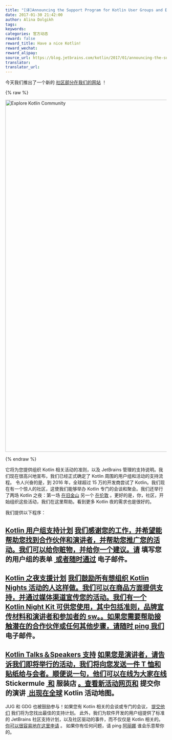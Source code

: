 ```yaml
---
title: "[译]Announcing the Support Program for Kotlin User Groups and Events"
date: 2017-01-30 21:42:00
author: Alina Dolgikh
tags:
keywords:
categories: 官方动态
reward: false
reward_title: Have a nice Kotlin!
reward_wechat:
reward_alipay:
source_url: https://blog.jetbrains.com/kotlin/2017/01/announcing-the-support-program-for-kotlin-user-groups-and-events/
translator:
translator_url:
---
```


今天我们推出了一个新的 [社区部分在我们的网站](https://kotlinlang.org/community/) ！

{% raw %}
<p><img alt="Explore Kotlin Community" class="alignnone size-full wp-image-4547" height="1100" src="https://d3nmt5vlzunoa1.cloudfront.net/kotlin/files/2017/01/Screen-Shot-2017-01-26-at-17.37.05.png" width="1992"/></p>
{% endraw %}

它将为您提供组织 Kotlin 相关活动的准则，以及 JetBrains 管理的支持说明。我们现在很高兴地宣布，我们已经正式确定了 Kotlin 周围的用户组和活动的支持流程。
令人兴奋的是，到 2016 年，全球超过 15 万的开发商尝试了 Kotlin。我们现在有一个惊人的社区，这使我们能够举办 Kotlin 专门的会谈和聚会。我们还举行了两场 Kotlin 之夜：第一场 [在旧金山](https://blog.jetbrains.com/kotlin/2016/06/kotlin-night-recordings/) 另一个 [在伦敦](https://blog.jetbrains.com/kotlin/2016/09/kotlin-night-in-london/) 。更好的是，你，社区，开始组织这些活动，我们在这里帮助。看到更多 Kotlin 夜的需求也是很好的。
<span id =“more-4539”> </span> <br/>

我们提供以下程序：
## [Kotlin 用户组支持计划](https://kotlinlang.org/community/user-groups.html) [我们感谢您的工作，并希望能帮助您找到合作伙伴和演讲者，并帮助您推广您的活动。我们可以给你赃物，并给你一个建议。请](https://docs.google.com/forms/d/e/1FAIpQLSdkLbD_SPbXZDVW2nQPgUiLCW4HOSXysOVK1jPLcShPfyhkNA/viewform) 填写您的用户组的表单 [ 或者随时通过](mailto:alina@jetbrains.com) 电子邮件。
## [Kotlin 之夜支援计划](https://kotlinlang.org/community/kotlin-nights.html) [我们鼓励所有想组织 Kotlin Nights 活动的人这样做。我们可以在商品方面提供支持，并通过媒体渠道宣传您的活动。我们有一个 Kotlin Night Kit 可供您使用，其中包括准则，品牌宣传材料和演讲者和参加者的 sw。。如果您需要帮助接触潜在的合作伙伴或任何其他步骤，请随时 ping 我们](mailto:alina@jetbrains.com) 电子邮件。
## [Kotlin Talks＆Speakers 支持](https://kotlinlang.org/community/talks.html) [如果您是演讲者，请告诉我们即将举行的活动，我们将向您发送一件 T 恤和贴纸给与会者。顺便说一句，他们可以在线为大家在线](https://www.stickermule.com/user/1069238064/stickers) Stickermule [ 和](https://www.ptxstore.com/jetbrains/product_info.php?products_id=3011) 服装店 [。查看新活动网页和](https://docs.google.com/forms/d/e/1FAIpQLSfeXstxUcBsOypWtE9McIpYU82szB3yIYkU-30fNXOVoJocEQ/viewform) 提交你的演讲 [ 出现在全球](https://kotlinlang.org/community/talks.html) Kotlin 活动地图。
JUG 和 GDG 也被鼓励参与！如果您有 Kotlin 相关的会谈或专门的会议， [提交他们](https://docs.google.com/forms/d/e/1FAIpQLSfeXstxUcBsOypWtE9McIpYU82szB3yIYkU-30fNXOVoJocEQ/viewform) 我们将为您找出最佳的支持计划。
此外，我们为软件开发的用户组提供了标准的 JetBrains 社区支持计划，以及社区驱动的事件，而不仅仅是 Kotlin 相关的。 [你可以很容易地在这里申请](https://www.jetbrains.com/support/community/?fromMenu#section=communities) 。
如果你有任何问题，请 ping [阿丽娜](mailto:alina@jetbrains.com) 谁会乐意帮你的。
